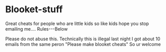 # Blooket-stuff
Great cheats for people who are little kids so like kids hope you stop emailing me….
Rules---Below

Please do not abuse this. Technically this is illegal last night I got about 10 emails from the same peron "Please make blooket cheats"
So ur welcome
